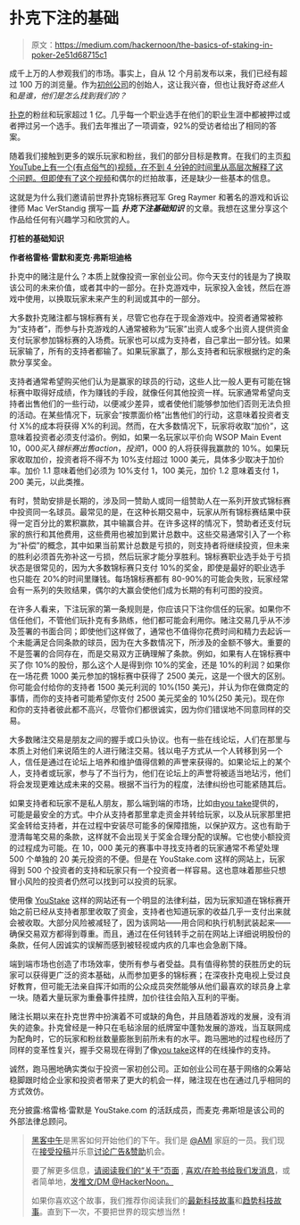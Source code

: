 # 扑克下注的基础

> 原文：<https://medium.com/hackernoon/the-basics-of-staking-in-poker-2e51d68715c1>

成千上万的人参观我们的市场。事实上，自从 12 个月前发布以来，我们已经有超过 100 万的浏览量。作为[初创公司](https://hackernoon.com/tagged/startup)的创始人，这让我兴奋，但也让我好奇*这些人*和*是谁，他们是怎么找到我们的？*

[扑克](https://hackernoon.com/tagged/poker)的粉丝和玩家超过 1 亿。几乎每一个职业选手在他们的职业生涯中都被押过或者押过另一个选手。我们去年推出了一项调查，92%的受访者给出了相同的答案。

随着我们接触到更多的娱乐玩家和粉丝，我们的部分目标是教育。在我们的主页[和 YouTube](https://youstake.com/)[上有一个(有点俗气的)视频，在不到 4 分钟的时间里从高层次解释了这个问题。但即使有了这个](https://youtu.be/7lN5ZG8f6Xk)[视频](https://youtu.be/7lN5ZG8f6Xk)和偶尔的烂拍故事，还是缺少一些基本的信息。

这就是为什么我们邀请前世界扑克锦标赛冠军 Greg Raymer 和著名的游戏和诉讼律师 Mac VerStandig 撰写一篇 ***扑克下注基础知识*** 的文章。我想在这里分享这个作品给任何有兴趣学习和欣赏的人。

**打桩的基础知识**

**作者格雷格·雷默和麦克·弗斯坦迪格**

扑克中的赌注是什么？本质上就像投资一家创业公司。你今天支付的钱是为了换取该公司的未来价值，或者其中的一部分。在扑克游戏中，玩家投入金钱，然后在游戏中使用，以换取玩家未来产生的利润或其中的一部分。

大多数扑克赌注都与锦标赛有关，尽管它也存在于现金游戏中。投资者通常被称为“支持者”，而参与扑克游戏的人通常被称为“玩家”出资人或多个出资人提供资金支付玩家参加锦标赛的入场费。玩家也可以成为支持者，自己拿出一部分钱。如果玩家输了，所有的支持者都输了。如果玩家赢了，那么支持者和玩家根据约定的条款分享奖金。

支持者通常希望购买他们认为是赢家的球员的行动，这些人比一般人更有可能在锦标赛中取得好成绩，作为赚钱的手段，就像任何其他投资一样。玩家通常希望向支持者出售他们的一些行动，以便减少差异，或者使他们能够参加他们否则无法负担的活动。在某些情况下，玩家会“按票面价格”出售他们的行动，这意味着投资者支付 X%的成本将获得 X%的利润。然而，在大多数情况下，玩家将收取“加价”，这意味着投资者必须支付溢价。例如，如果一名玩家以平价向 WSOP Main Event $10，000 买入锦标赛出售 action，投资$1，000 的人将获得我赢款的 10%。如果玩家收取加价，投资者将不得不为 10%支付超过 1000 美元，具体多少取决于加价率。加价 1.1 意味着他们必须为 10%支付 1，100 美元，加价 1.2 意味着支付 1，200 美元，以此类推。

有时，赞助安排是长期的，涉及同一赞助人或同一组赞助人在一系列开放式锦标赛中投资同一名球员。最常见的是，在这种长期交易中，玩家从所有锦标赛结果中获得一定百分比的累积赢款，其中输赢合并。在许多这样的情况下，赞助者还支付玩家的旅行和其他费用，这些费用也被加到累计总数中。这些交易通常引入了一个称为“补偿”的概念，其中如果当前累计总数是亏损的，则支持者将继续投资，但未来的胜利必须首先弥补这一亏损，然后玩家才能分享胜利。锦标赛职业选手处于亏损状态是很常见的，因为大多数锦标赛只支付 10%的奖金，即使是最好的职业选手也只能在 20%的时间里赚钱。每场锦标赛都有 80-90%的可能会失败，玩家经常会有一系列的失败结果，偶尔的大赢会使他们成为长期的有利可图的投资。

在许多人看来，下注玩家的第一条规则是，你应该只下注你信任的玩家。如果你不信任他们，不管他们玩扑克有多熟练，他们都可能会利用你。赌注交易几乎从不涉及签署的书面合同；即使他们这样做了，通常也不值得你花费时间和精力去起诉一个未能满足合同条款的球员，因为在大多数情况下，所涉及的金额不够大。重要的不是签署的合同存在，而是交易双方正确理解了条款。例如，如果有人在锦标赛中买了你 10%的股份，那么这个人是得到你 10%的奖金，还是 10%的利润？如果你在一场花费 1000 美元参加的锦标赛中获得了 2500 美元，这是一个很大的区别。你可能会付给你的支持者 1500 美元利润的 10%(150 美元)，并认为你在做商定的事情，而你的支持者可能希望你支付 2500 美元奖金的 10%(250 美元)。现在你和你的支持者彼此都不高兴，尽管你们都很诚实，因为你们错误地不同意同样的交易。

大多数赌注交易是朋友之间的握手或口头协议。也有一些在线论坛，人们在那里与本质上对他们来说陌生的人进行赌注交易。钱以电子方式从一个人转移到另一个人，信任是通过在论坛上培养和维护值得信赖的声誉来获得的。如果论坛上的某个人，支持者或玩家，参与了不当行为，他们在论坛上的声誉将被适当地玷污，他们将会发现更难达成未来的交易。根据不当行为的程度，法律纠纷也可能紧随其后。

如果支持者和玩家不是私人朋友，那么端到端的市场，比如由[you take](https://youstake.com/)提供的，可能是最安全的方式。中介从支持者那里拿走资金并转给玩家，以及从玩家那里把奖金转给支持者，并在过程中安装尽可能多的保障措施，以保护双方。这也有助于澄清每笔交易的条款，这样就不会出现关于奖金合理分配的误解。它也使小额投资的过程成为可能。在 10，000 美元的赛事中寻找支持者的玩家通常不希望处理 500 个单独的 20 美元投资的不便。但是在 YouStake.com 这样的网站上，玩家得到 500 个投资者的支持和玩家只有一个投资者一样容易。这也意味着那些只想冒小风险的投资者仍然可以找到可以投资的玩家。

使用像 [YouStake](https://youstake.com/) 这样的网站还有一个明显的法律利益，因为玩家知道在锦标赛开始之前已经从支持者那里收取了资金，支持者也知道玩家的收益几乎一支付出来就会被收取。大部分风险被减轻了，因为该网站——用合同和执行机制武装起来——确保交易双方都得到尊重。而且，通过在任何钱转手之前在网站上详细说明股份的条款，任何人因诚实的误解而感到被轻视或内疚的几率也会急剧下降。

端到端市场也创造了市场效率，使所有参与者受益。具有值得称赞的获胜历史的玩家可以获得更广泛的资本基础，从而参加更多的锦标赛；在深夜扑克电视上受过良好教育，但可能无法亲自挥汗如雨的公众成员突然能够从他们最喜欢的球员身上拿一块。随着大量玩家为重叠事件挂牌，加价往往会陷入互利的平衡。

赌注长期以来在扑克世界中扮演着不可或缺的角色，并且随着游戏的发展，没有消失的迹象。扑克曾经是一种只在毛毡涂层的纸牌室中蓬勃发展的游戏，当互联网成为配角时，它的玩家和粉丝数量膨胀到前所未有的水平。跑马圈地的过程也经历了同样的变革性复兴，握手交易现在得到了像[you take](https://youstake.com/)这样的在线操作的支持。

诚然，跑马圈地确实类似于投资一家初创公司。正如创业公司在基于网络的众筹站稳脚跟时给企业家和投资者带来了更大的机会一样，赌注现在也在通过几乎相同的方式效仿。

充分披露:格雷格·雷默是 YouStake.com 的活跃成员，而麦克·弗斯坦是该公司的外部法律总顾问。

> [黑客中午](http://bit.ly/Hackernoon)是黑客如何开始他们的下午。我们是 [@AMI](http://bit.ly/atAMIatAMI) 家庭的一员。我们现在[接受投稿](http://bit.ly/hackernoonsubmission)并乐意[讨论广告&赞助](mailto:partners@amipublications.com)机会。
> 
> 要了解更多信息，[请阅读我们的“关于”页面](https://goo.gl/4ofytp) , [喜欢/在脸书给我们发消息](http://bit.ly/HackernoonFB)，或者简单地，[发推文/DM @HackerNoon。](https://goo.gl/k7XYbx)
> 
> 如果你喜欢这个故事，我们推荐你阅读我们的[最新科技故事](http://bit.ly/hackernoonlatestt)和[趋势科技故事](https://hackernoon.com/trending)。直到下一次，不要把世界的现实想当然！